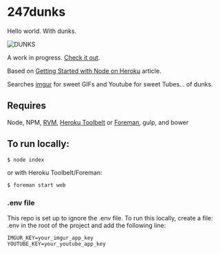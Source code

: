 # 247dunks
Hello world. With dunks.

![DUNKS](https://i.imgur.com/iCTugx8.gif)

A work in progress. [Check it out](https://twentyfoursevendunks.herokuapp.com/).

Based on [Getting Started with Node on Heroku](https://devcenter.heroku.com/articles/getting-started-with-nodejs) article.

Searches [imgur](http://imgur.com) for sweet GIFs and Youtube for sweet Tubes... of dunks. 

## Requires
Node, NPM, [RVM](https://rvm.io/rvm/install), [Heroku Toolbelt](https://toolbelt.heroku.com/) or [Foreman](https://github.com/ddollar/foreman), gulp, and bower

## To run locally:
```sh
$ node index
```
or with Heroku Toolbelt/Foreman:
```sh
$ foreman start web
```

### .env file
This repo is set up to ignore the .env file. To run this locally, create a file: .env in the root of the project and add the following line:
```
IMGUR_KEY=your_imgur_app_key
YOUTUBE_KEY=your_youtube_app_key
```
